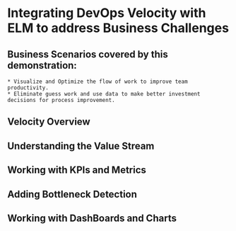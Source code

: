 # Integrating DevOps Velocity with ELM to address Business Challenges

## Business Scenarios covered by this demonstration:
    * Visualize and Optimize the flow of work to improve team productivity.
    * Eliminate guess work and use data to make better investment decisions for process improvement.

## Velocity Overview

## Understanding the Value Stream

## Working with KPIs and Metrics

## Adding Bottleneck Detection

## Working with DashBoards and Charts
